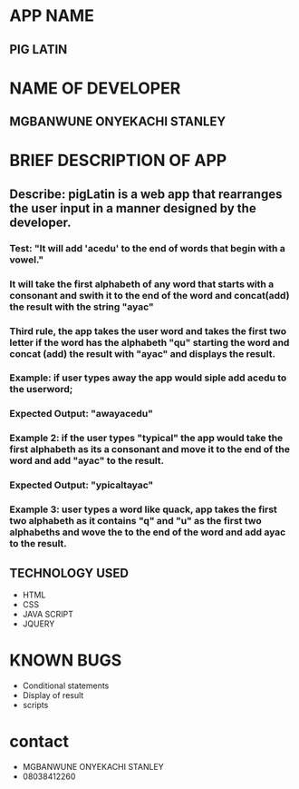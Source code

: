 # APP NAME #
## PIG LATIN ##
# NAME OF DEVELOPER #
## MGBANWUNE ONYEKACHI STANLEY  ##
# BRIEF DESCRIPTION OF APP #
## Describe: pigLatin is a web app that rearranges the user input in a manner designed by the developer. 
### Test: "It will add 'acedu' to the end of words that begin with a vowel."
### It will take the first alphabeth of any word that starts with a consonant and swith it to the end of the word and concat(add) the result with the string "ayac"
### Third rule, the app takes the user word and takes the first two letter if the word has the alphabeth "qu" starting the word and concat (add) the result with "ayac" and displays the result.

### Example: if user types away the app would siple add acedu to the userword;
### Expected Output: "awayacedu"

### Example 2: if the user types "typical" the app would take the first alphabeth as its a consonant and move it to the end of the word and add "ayac" to the result.
### Expected Output: "ypicaltayac"

### Example 3: user types a word like quack, app takes the first two alphabeth as it contains "q" and "u" as the first two alphabeths and wove the to the end of the word and add ayac to the result.

## TECHNOLOGY USED 
* HTML
* CSS
* JAVA SCRIPT
* JQUERY


# KNOWN BUGS
* Conditional statements
* Display of result
* scripts
# contact #
* MGBANWUNE ONYEKACHI STANLEY
* 08038412260


